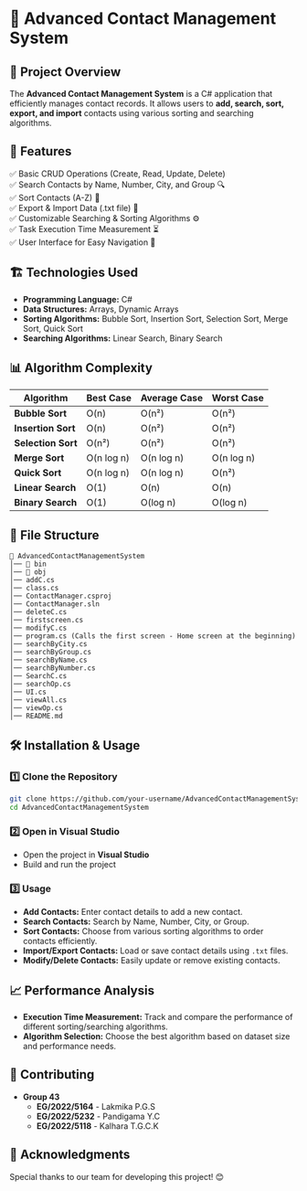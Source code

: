 # 📒 Advanced Contact Management System

## 📌 Project Overview
The **Advanced Contact Management System** is a C# application that efficiently manages contact records. It allows users to **add, search, sort, export, and import** contacts using various sorting and searching algorithms.

## 🚀 Features
✅ Basic CRUD Operations (Create, Read, Update, Delete)  
✅ Search Contacts by Name, Number, City, and Group 🔍  
✅ Sort Contacts (A-Z) 🔢  
✅ Export & Import Data (.txt file) 📂  
✅ Customizable Searching & Sorting Algorithms ⚙️  
✅ Task Execution Time Measurement ⏳  
✅ User Interface for Easy Navigation 🎨  

## 🏗️ Technologies Used
- **Programming Language:** C#
- **Data Structures:** Arrays, Dynamic Arrays
- **Sorting Algorithms:** Bubble Sort, Insertion Sort, Selection Sort, Merge Sort, Quick Sort
- **Searching Algorithms:** Linear Search, Binary Search

## 📊 Algorithm Complexity
| Algorithm       | Best Case  | Average Case | Worst Case  |
|---------------|------------|-------------|-------------|
| **Bubble Sort** | O(n)       | O(n²)       | O(n²)       |
| **Insertion Sort** | O(n)   | O(n²)       | O(n²)       |
| **Selection Sort** | O(n²) | O(n²)       | O(n²)       |
| **Merge Sort** | O(n log n) | O(n log n)  | O(n log n)  |
| **Quick Sort** | O(n log n) | O(n log n)  | O(n²)       |
| **Linear Search** | O(1)  | O(n)        | O(n)        |
| **Binary Search** | O(1) | O(log n)    | O(log n)    |

## 📂 File Structure
```
📁 AdvancedContactManagementSystem
│── 📂 bin
│── 📂 obj
│── addC.cs
│── class.cs
│── ContactManager.csproj
│── ContactManager.sln
│── deleteC.cs
│── firstscreen.cs
│── modifyC.cs
│── program.cs (Calls the first screen - Home screen at the beginning)
│── searchByCity.cs
│── searchByGroup.cs
│── searchByName.cs
│── searchByNumber.cs
│── SearchC.cs
│── searchOp.cs
│── UI.cs
│── viewAll.cs
│── viewOp.cs
│── README.md
```

## 🛠️ Installation & Usage
### 1️⃣ Clone the Repository
```bash
git clone https://github.com/your-username/AdvancedContactManagementSystem.git
cd AdvancedContactManagementSystem
```

### 2️⃣ Open in Visual Studio
- Open the project in **Visual Studio**
- Build and run the project

### 3️⃣ Usage
- **Add Contacts:** Enter contact details to add a new contact.
- **Search Contacts:** Search by Name, Number, City, or Group.
- **Sort Contacts:** Choose from various sorting algorithms to order contacts efficiently.
- **Import/Export Contacts:** Load or save contact details using `.txt` files.
- **Modify/Delete Contacts:** Easily update or remove existing contacts.

## 📈 Performance Analysis
- **Execution Time Measurement:** Track and compare the performance of different sorting/searching algorithms.
- **Algorithm Selection:** Choose the best algorithm based on dataset size and performance needs.



## 🤝 Contributing

- **Group 43**
  - **EG/2022/5164** - Lakmika P.G.S
  - **EG/2022/5232** - Pandigama Y.C
  - **EG/2022/5118** - Kalhara T.G.C.K




## 🌟 Acknowledgments
Special thanks to our team for developing this project! 😊
